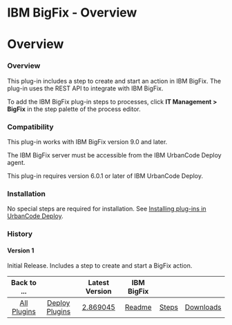 
IBM BigFix - Overview
=====================

# Overview


### Overview




This plug-in includes a step to create and start an action in IBM BigFix. The plug-in uses the REST API to integrate with IBM BigFix.

To add the IBM BigFix plug-in steps to processes, click **IT Management > BigFix** in the step palette of the process editor.

### Compatibility

This plug-in works with IBM BigFix version 9.0 and later.

The IBM BigFix server must be accessible from the IBM UrbanCode Deploy agent.

This plug-in requires version 6.0.1 or later of IBM UrbanCode Deploy.

### Installation

No special steps are required for installation. See [Installing plug-ins in UrbanCode Deploy](https://www.urbancode.com/resource/installing-plug-ins-in-urbancode-products/ "Installing plug-ins in UrbanCode Deploy").

### History

#### Version 1

Initial Release. Includes a step to create and start a BigFix action.


|Back to ...||Latest Version|IBM BigFix |||
| :---: | :---: | :---: | :---: | :---: | :---: |
|[All Plugins](../../index.md)|[Deploy Plugins](../README.md)|[2.869045](https://raw.githubusercontent.com/UrbanCode/IBM-UCD-PLUGINS/main/files/bigfix/bigfix-2.869045.zip)|[Readme](README.md)|[Steps](steps.md)|[Downloads](downloads.md)|
